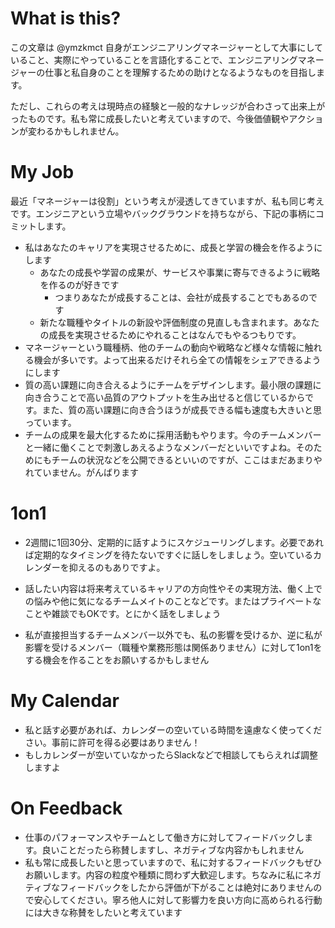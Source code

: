# What is this?

この文章は @ymzkmct 自身がエンジニアリングマネージャーとして大事にしていること、実際にやっていることを言語化することで、エンジニアリングマネージャーの仕事と私自身のことを理解するための助けとなるようなものを目指します。

ただし、これらの考えは現時点の経験と一般的なナレッジが合わさって出来上がったものです。私も常に成長したいと考えていますので、今後価値観やアクションが変わるかもしれません。



# My Job

最近「マネージャーは役割」という考えが浸透してきていますが、私も同じ考えです。エンジニアという立場やバックグラウンドを持ちながら、下記の事柄にコミットします。



- 私はあなたのキャリアを実現させるために、成長と学習の機会を作るようにします
  - あなたの成長や学習の成果が、サービスや事業に寄与できるように戦略を作るのが好きです
    - つまりあなたが成長することは、会社が成長することでもあるのです
  - 新たな職種やタイトルの新設や評価制度の見直しも含まれます。あなたの成長を実現させるためにやれることはなんでもやるつもりです。
- マネージャーという職種柄、他のチームの動向や戦略など様々な情報に触れる機会が多いです。よって出来るだけそれら全ての情報をシェアできるようにします
- 質の高い課題に向き合えるようにチームをデザインします。最小限の課題に向き合うことで高い品質のアウトプットを生み出せると信じているからです。また、質の高い課題に向き合うほうが成長できる幅も速度も大きいと思っています。
- チームの成果を最大化するために採用活動もやります。今のチームメンバーと一緒に働くことで刺激しあえるようなメンバーだといいですよね。そのためにもチームの状況などを公開できるといいのですが、ここはまだあまりやれていません。がんばります



# 1on1

- 2週間に1回30分、定期的に話すようにスケジューリングします。必要であれば定期的なタイミングを待たないですぐに話しをしましょう。空いているカレンダーを抑えるのもありですよ。
- 話したい内容は将来考えているキャリアの方向性やその実現方法、働く上での悩みや他に気になるチームメイトのことなどです。またはプライベートなことや雑談でもOKです。とにかく話をしましょう

- 私が直接担当するチームメンバー以外でも、私の影響を受けるか、逆に私が影響を受けるメンバー（職種や業務形態は関係ありません）に対して1on1をする機会を作ることをお願いするかもしません



# My Calendar

- 私と話す必要があれば、カレンダーの空いている時間を遠慮なく使ってください。事前に許可を得る必要はありません！
- もしカレンダーが空いていなかったらSlackなどで相談してもらえれば調整しますよ



# On Feedback

- 仕事のパフォーマンスやチームとして働き方に対してフィードバックします。良いことだったら称賛しますし、ネガティブな内容かもしれません
- 私も常に成長したいと思っていますので、私に対するフィードバックもぜひお願いします。内容の粒度や種類に問わず大歓迎します。ちなみに私にネガティブなフィードバックをしたから評価が下がることは絶対にありませんので安心してください。寧ろ他人に対して影響力を良い方向に高められる行動には大きな称賛をしたいと考えています
